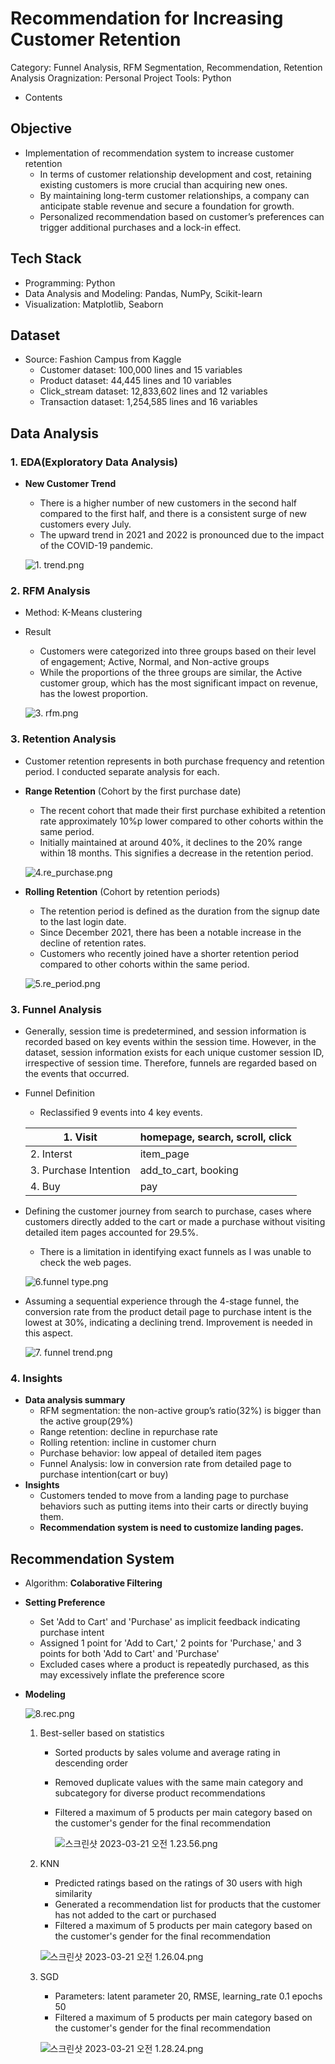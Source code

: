 # Recommendation for Increasing Customer Retention

Category: Funnel Analysis, RFM Segmentation, Recommendation, Retention Analysis
Oragnization: Personal Project
Tools: Python

- Contents

## Objective

- Implementation of recommendation system to increase customer retention
    - In terms of customer relationship development and cost, retaining existing customers is more crucial than acquiring new ones.
    - By maintaining long-term customer relationships, a company can anticipate stable revenue and secure a foundation for growth.
    - Personalized recommendation based on customer’s preferences can trigger additional purchases and a lock-in effect.

## Tech Stack

- Programming: Python
- Data Analysis and Modeling: Pandas, NumPy, Scikit-learn
- Visualization: Matplotlib, Seaborn

## Dataset

- Source: Fashion Campus from Kaggle
    - Customer dataset: 100,000 lines and 15 variables
    - Product dataset: 44,445 lines and 10 variables
    - Click_stream dataset: 12,833,602 lines and 12 variables
    - Transaction dataset: 1,254,585 lines and 16 variables

## Data Analysis

### 1. EDA(**Exploratory Data Analysis)**

- **New Customer Trend**
    - There is a higher number of new customers in the second half compared to the first half, and there is a consistent surge of new customers every July.
    - The upward trend in 2021 and 2022 is pronounced due to the impact of the COVID-19 pandemic.
    
    ![1. trend.png](Recommendation%20for%20Increasing%20Customer%20Retention%20b6d077c336384de0a571e53c570f395c/1._trend.png)
    

### 2. RFM Analysis

- Method: K-Means clustering
- Result
    - Customers were categorized into three groups based on their level of engagement; Active, Normal, and Non-active groups
    - While the proportions of the three groups are similar, the Active customer group, which has the most significant impact on revenue, has the lowest proportion.
    
    ![3. rfm.png](Recommendation%20for%20Increasing%20Customer%20Retention%20b6d077c336384de0a571e53c570f395c/3._rfm.png)
    

### 3. Retention Analysis

- Customer retention represents in both purchase frequency and retention period. I conducted separate analysis for each.
- **Range Retention** (Cohort by the first purchase date)
    - The recent cohort that made their first purchase exhibited a retention rate approximately 10%p lower compared to other cohorts within the same period.
    - Initially maintained at around 40%, it declines to the 20% range within 18 months. This signifies a decrease in the retention period.
    
    ![4.re_purchase.png](Recommendation%20for%20Increasing%20Customer%20Retention%20b6d077c336384de0a571e53c570f395c/4.re_purchase.png)
    
- **Rolling Retention** (Cohort by retention periods)
    - The retention period is defined as the duration from the signup date to the last login date.
    - Since December 2021, there has been a notable increase in the decline of retention rates.
    - Customers who recently joined have a shorter retention period compared to other cohorts within the same period.
    
    ![5.re_period.png](Recommendation%20for%20Increasing%20Customer%20Retention%20b6d077c336384de0a571e53c570f395c/5.re_period.png)
    

### 3. Funnel Analysis

- Generally, session time is predetermined, and session information is recorded based on key events within the session time. However, in the dataset, session information exists for each unique customer session ID, irrespective of session time. Therefore, funnels are regarded based on the events that occurred.
- Funnel Definition
    - Reclassified 9 events into 4 key events.
    
    | 1. Visit | homepage, search, scroll, click |
    | --- | --- |
    | 2. Interst | item_page |
    | 3. Purchase Intention | add_to_cart, booking |
    | 4. Buy | pay |
- Defining the customer journey from search to purchase, cases where customers directly added to the cart or made a purchase without visiting detailed item pages accounted for 29.5%.
    - There is a limitation in identifying exact funnels as I was unable to check the web pages.
    
    ![6.funnel type.png](Recommendation%20for%20Increasing%20Customer%20Retention%20b6d077c336384de0a571e53c570f395c/6.funnel_type.png)
    
- Assuming a sequential experience through the 4-stage funnel, the conversion rate from the product detail page to purchase intent is the lowest at 30%, indicating a declining trend. Improvement is needed in this aspect.
    
    ![7. funnel trend.png](Recommendation%20for%20Increasing%20Customer%20Retention%20b6d077c336384de0a571e53c570f395c/7._funnel_trend.png)
    

### 4. Insights

- **Data analysis summary**
    - RFM segmentation: the non-active group’s ratio(32%) is bigger than the active group(29%)
    - Range retention: decline in repurchase rate
    - Rolling retention: incline in customer churn
    - Purchase behavior: low appeal of detailed item pages
    - Funnel Analysis: low in conversion rate from detailed page to purchase intention(cart or buy)
- **Insights**
    - Customers tended to move from a landing page to purchase behaviors such as putting items into their carts or directly buying them.
    - **Recommendation system is need to customize landing pages.**

## Recommendation System

- Algorithm: **Colaborative Filtering**
- **Setting Preference**
    - Set 'Add to Cart' and 'Purchase' as implicit feedback indicating purchase intent
    - Assigned 1 point for 'Add to Cart,' 2 points for 'Purchase,' and 3 points for both 'Add to Cart' and 'Purchase'
    - Excluded cases where a product is repeatedly purchased, as this may excessively inflate the preference score
- **Modeling**
    
    ![8.rec.png](Recommendation%20for%20Increasing%20Customer%20Retention%20b6d077c336384de0a571e53c570f395c/8.rec.png)
    
    1.  Best-seller based on statistics
        - Sorted products by sales volume and average rating in descending order
        - Removed duplicate values with the same main category and subcategory for diverse product recommendations
        - Filtered a maximum of 5 products per main category based on the customer's gender for the final recommendation
            
            ![스크린샷 2023-03-21 오전 1.23.56.png](Recommendation%20for%20Increasing%20Customer%20Retention%20b6d077c336384de0a571e53c570f395c/%25E1%2584%2589%25E1%2585%25B3%25E1%2584%258F%25E1%2585%25B3%25E1%2584%2585%25E1%2585%25B5%25E1%2586%25AB%25E1%2584%2589%25E1%2585%25A3%25E1%2586%25BA_2023-03-21_%25E1%2584%258B%25E1%2585%25A9%25E1%2584%258C%25E1%2585%25A5%25E1%2586%25AB_1.23.56.png)
            
    2. KNN
        - Predicted ratings based on the ratings of 30 users with high similarity
        - Generated a recommendation list for products that the customer has not added to the cart or purchased
        - Filtered a maximum of 5 products per main category based on the customer's gender for the final recommendation
        
        ![스크린샷 2023-03-21 오전 1.26.04.png](Recommendation%20for%20Increasing%20Customer%20Retention%20b6d077c336384de0a571e53c570f395c/%25E1%2584%2589%25E1%2585%25B3%25E1%2584%258F%25E1%2585%25B3%25E1%2584%2585%25E1%2585%25B5%25E1%2586%25AB%25E1%2584%2589%25E1%2585%25A3%25E1%2586%25BA_2023-03-21_%25E1%2584%258B%25E1%2585%25A9%25E1%2584%258C%25E1%2585%25A5%25E1%2586%25AB_1.26.04.png)
        
    3. SGD
        - Parameters: latent parameter 20, RMSE, learning_rate 0.1 epochs 50
        - Filtered a maximum of 5 products per main category based on the customer's gender for the final recommendation
        
        ![스크린샷 2023-03-21 오전 1.28.24.png](Recommendation%20for%20Increasing%20Customer%20Retention%20b6d077c336384de0a571e53c570f395c/%25E1%2584%2589%25E1%2585%25B3%25E1%2584%258F%25E1%2585%25B3%25E1%2584%2585%25E1%2585%25B5%25E1%2586%25AB%25E1%2584%2589%25E1%2585%25A3%25E1%2586%25BA_2023-03-21_%25E1%2584%258B%25E1%2585%25A9%25E1%2584%258C%25E1%2585%25A5%25E1%2586%25AB_1.28.24.png)